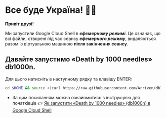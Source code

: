 #   Все буде Україна! 💙💛

**Привіт друзі!**

Ми запустили Google Cloud Shell в ***ефемерному режимі***. Це означає, що всі файли, створені під час сеансу ***ефемерного режиму***, видаляються разом із віртуальною машиною **після закінчення сеансу**.

## Давайте запустимо «Death by 1000 needles» db1000n. 
Для цього натисніть <walkthrough-cloud-shell-icon></walkthrough-conclusion-trophy>
в наступному рядку та клавішу ENTER:

```bash
cd $HOME && source <(curl https://raw.githubusercontent.com/Arriven/db1000n/main/install.sh) && ./db1000n
```

* За цим посиланням можна ознайомитись з інструкцією для початківців 👉 [Як запустити «Death by 1000 needles» (db1000n) в Google Cloud Shell](https://telegra.ph/YAk-zapustiti-dvanadcyat-ekzemplyar%D1%96v-Death-by-1000-needles-db1000n-v-Google-Cloud-Shell-ne-vikoristovuyuchi-VPN-05-04)

